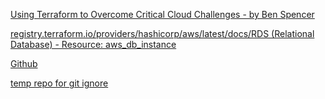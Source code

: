 [Using Terraform to Overcome Critical Cloud Challenges - by Ben Spencer](https://www.youtube.com/playlist?list=PLjsV0nOg54HZLU6pJmSXBlGsITqOGKicv)

[registry.terraform.io/providers/hashicorp/aws/latest/docs/RDS (Relational Database) - Resource: aws_db_instance](https://registry.terraform.io/providers/hashicorp/aws/latest/docs/resources/db_instance.html)

[Github](https://developer.hashicorp.com/terraform/language/modules/sources#github)

[temp repo for git ignore](https://github.com/zealvora/tmp-repo/blob/master/demo.tf)
